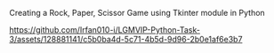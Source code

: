 Creating a Rock, Paper, Scissor Game using Tkinter module in Python

https://github.com/Irfan010-i/LGMVIP-Python-Task-3/assets/128881141/c5b0ba4d-5c71-4b5d-9d96-2b0e1af6e3b7

